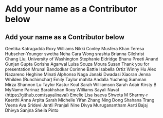 ﻿# Add your name as a Contributor below

## Add your name as a Contributor below
Geetika Katragadda
Roxy Williams
Nikki Conley
Musfera Khan
Teresa Hubscher-Younger
swetha
Neha
Cara Wong
srashta
Brianna Gilchrist
Chang Liu, University of Washington 
Stephanie Eldridge
Bhanu Preeti Anand
Gunjan Gupta 
Gorisha Agarwal 
Luísa Souza Moura
Susan Thank you for presentation
Mrunal Bandodkar 
Corinne Battle
Isabella Ortiz
Winny Hu 
Alex Nazareno
Heghine
Minati Alphonso
Naga Janaki Dwadasi
Xiaoran
Jenna Whilden (Runchimchar)
Emily Taylor
mahita 
Andalla
Yucheng
Summan Mirza
Shannon Lu
Taylor
Kastur Koul
Sarah Williamson
Sarah Adair
Kirsty B 
MyName
Parinaz Barakhshan
Roxy Williams
Sayali Naval (https://github.com/sayalinaval) 
Emelie
Lisa Isaeva
Shweta M
Sharmy-r
Keerthi
Anna
Arpita
Sarah
Michelle
Yifan Zhang
Ning Dong
Shahana
Trang
Veena
Ava
Sridevi Jantli
Pranjali
Nine
Divya Muruganantham
Aarti Bajaj
Dhivya
Sanjna
Sheila Pinto

